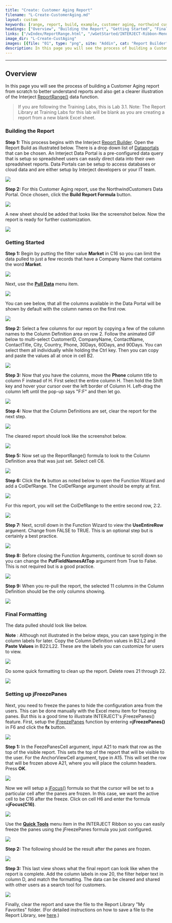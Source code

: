 ```yaml
---
title: "Create: Customer Aging Report"
filename: "L-Create-CustomerAging.md"
layout: custom
keywords: [range, report, build, example, customer aging, northwind customers, walkthrough]
headings: ["Overview", "Building the Report", "Getting Started", "Final Formatting", "Setting up jFreezePanes"]
links: ["/wIndex/ReportRange.html", "/wGetStarted/INTERJECT-Ribbon-Menu-Items.html#report-builder", "/wApps/Common-Dataportal-Index.html", "/wGetStarted/INTERJECT-Ribbon-Menu-Items.html#pull-data", "/wIndex/jFreezePanes.html", "/wIndex/jFocus.html", "/wGetStarted/INTERJECT-Ribbon-Menu-Items.html#quick-tools", "/wAbout/ReportLibraryLinks.html"]
image_dir: "L-Create-CustAging"
images: [{file: "01", type: "png", site: "Addin", cat: "Report Builder", sub: "", report: "", ribbon: "Simple", config: ""}, {file: "02", type: "png", site: "Addin", cat: "Report Builder", sub: "", report: "NorthwindCustomers", ribbon: "Simple", config: ""}, {file: "03", type: "png", site: "Addin", cat: "Report", sub: "", report: "", ribbon: "", config: "Yes"}, {file: "08", type: "png", site: "Addin", cat: "Report", sub: "", report: "", ribbon: "", config: "Yes"}, {file: "09", type: "png", site: "Addin", cat: "Pull Data", sub: "", report: "", ribbon: "Simple", config: "Yes"}, {file: "10", type: "png", site: "Addin", cat: "Report", sub: "", report: "", ribbon: "", config: ""}, {file: "11", type: "gif", site: "Excel", cat: "Right Click Menu", sub: "Copy & Paste", report: "", ribbon: "Simple", config: "Yes"}, {file: "12", type: "png", site: "Addin", cat: "Report", sub: "", report: "", ribbon: "", config: "Yes"}, {file: "13", type: "png", site: "Addin", cat: "Pull Data", sub: "", report: "", ribbon: "Simple", config: "Yes"}, {file: "14", type: "png", site: "Addin", cat: "Report", sub: "", report: "", ribbon: "", config: "Yes"}, {file: "15", type: "png", site: "Addin", cat: "Report", sub: "", report: "", ribbon: "", config: "Yes"}, {file: "16", type: "png", site: "Excel", cat: "Function Wizard", sub: "", report: "", ribbon: "", config: "Yes"}, {file: "17", type: "png", site: "Excel", cat: "Function Wizard", sub: "", report: "", ribbon: "", config: "Yes"}, {file: "18", type: "png", site: "Excel", cat: "Function Wizard", sub: "", report: "", ribbon: "", config: "Yes"}, {file: "19", type: "png", site: "Excel", cat: "Function Wizard", sub: "", report: "", ribbon: "", config: "Yes"}, {file: "19", type: "png", site: "Excel", cat: "Function Wizard", sub: "", report: "", ribbon: "", config: "Yes"}, {file: "21", type: "png", site: "Addin", cat: "Report", sub: "", report: "", ribbon: "", config: "Yes"}, {file: "22", type: "png", site: "Excel", cat: "Right Click Menu", sub: "", report: "", ribbon: "", config: "Yes"}, {file: "23", type: "png", site: "Addin", cat: "Report", sub: "", report: "", ribbon: "", config: "Yes"}, {file: "24", type: "png", site: "Excel", cat: "Function Wizard", sub: "", report: "", ribbon: "", config: "Yes"}, {file: "jFocusEntry", type: "png", site: "Addin", cat: "Report", sub: "", report: "", ribbon: "", config: "Yes"}, {file: "25", type: "png", site: "Addin", cat: "Quick Tools", sub: "", report: "", ribbon: "", config: "Yes"}, {file: "26", type: "png", site: "Addin", cat: "Report", sub: "", report: "", ribbon: "", config: ""}, {file: "27", type: "png", site: "Addin", cat: "Report", sub: "", report: "", ribbon: "", config: ""}]
description: In this page you will see the process of building a Customer Aging report from scratch to better understand reports and also get a clearer illustration of the Interject Report Range data function
---
```

* * *

## Overview

In this page you will see the process of building a Customer Aging report from scratch to better understand reports and also get a clearer illustration of the Interject [ReportRange()](/wIndex/ReportRange.html) data function.

<blockquote class=lab_info>
 If you are following the Training Labs, this is Lab 3.1. Note: The Report Library at Training Labs for this lab will be blank as you are creating a report from a new blank Excel sheet.
</blockquote>

### Building the Report

**Step 1:** This process begins with the Interject [Report Builder](/wGetStarted/INTERJECT-Ribbon-Menu-Items.html#report-builder). Open the Report Build as illustrated below. There is a drop down list of [Dataportals](/wApps/Common-Dataportal-Index.html) that can be chosen. An Interject Data Portal is a pre-configured data query that is setup so spreadsheet users can easily direct data into their own spreadsheet reports. Data Portals can be setup to access databases or cloud data and are either setup by Interject developers or your IT team.

![](/images/L-Create-CustAging/01.png)
<br>

**Step 2:** For this Customer Aging report, use the NorthwindCustomers Data Portal. Once chosen, click the **Build Report Formula** button.

![](/images/L-Create-CustAging/02.png)
<br>

A new sheet should be added that looks like the screenshot below. Now the report is ready for further customization.

![](/images/L-Create-CustAging/03.png)
<br>

### Getting Started

**Step 1:** Begin by putting the filter value **Market** in C16 so you can limit the data pulled to just a few records that have a Company Name that contains the word **Market**.

![](/images/L-Create-CustAging/08.png)
<br>

Next, use the [**Pull Data**](/wGetStarted/INTERJECT-Ribbon-Menu-Items.html#pull-data) menu item.

![](/images/L-Create-CustAging/09.png)
<br>

You can see below, that all the columns available in the Data Portal will be shown by default with the column names on the first row.

![](/images/L-Create-CustAging/10.png)
<br>

**Step 2:** Select a few columns for our report by copying a few of the column names to the Column Definition area on row 2. Follow the animated GIF below to multi-select CustomerID, CompanyName, ContactName, ContactTitle, City, Country, Phone, 30Days, 60Days, and 90Days. You can select them all individually while holding the Ctrl key. Then you can copy and paste the values all at once in cell B2.

![](/images/L-Create-CustAging/11.gif)
<br>

**Step 3:** Now that you have the columns, move the **Phone** column title to column F instead of H. First select the entire column H. Then hold the Shift key and hover your cursor over the left border of Column H. Left-drag the column left until the pop-up says "F:F" and then let go.

![](/images/L-Create-CustAging/12.png)
<br>

**Step 4:** Now that the Column Definitions are set, clear the report for the next step.

![](/images/L-Create-CustAging/13.png)
<br>

The cleared report should look like the screenshot below.

![](/images/L-Create-CustAging/14.png)
<br>

**Step 5:** Now set up the ReportRange() formula to look to the Column Definition area that was just set. Select cell C6.

![](/images/L-Create-CustAging/15.png)
<br>

**Step 6:** Click the **fx** button as noted below to open the Function Wizard and add a ColDefRange. The ColDefRange argument should be empty at first.

![](/images/L-Create-CustAging/16.png)
<br>

For this report, you will set the ColDefRange to the entire second row, 2:2.

![](/images/L-Create-CustAging/17.png)
<br>

**Step 7:** Next, scroll down in the Function Wizard to view the **UseEntireRow** argument. Change from FALSE to TRUE. This is an optional step but is certainly a best practice.

![](/images/L-Create-CustAging/18.png)
<br>

**Step 8:** Before closing the Function Arguments, continue to scroll down so you can change the **PutFieldNamesAtTop** argument from True to False. This is not required but is a good practice.

![](/images/L-Create-CustAging/19.png)
<br>

**Step 9:** When you re-pull the report, the selected 11 columns in the Column Definition should be the only columns showing.

![](/images/L-Create-CustAging/19.png)
<br>

### Final Formatting

The data pulled should look like below.

**Note** : Although not illustrated in the below steps, you can save typing in the column labels for later. Copy the Column Definition values in B2:L2 and **Paste Values** in B22:L22. These are the labels you can customize for users to view.

![](/images/L-Create-CustAging/21.png)
<br>

Do some quick formatting to clean up the report. Delete rows 21 through 22.

![](/images/L-Create-CustAging/22.png)
<br>

### Setting up jFreezePanes

Next, you need to freeze the panes to hide the configuration area from the users. This can be done manually with the Excel menu item for freezing panes. But this is a good time to illustrate INTERJECT's jFreezePanes() feature. First, setup the [jFreezePanes](/wIndex/jFreezePanes.html) function by entering **=jFreezePanes()** in F6 and click the **fx** button.

![](/images/L-Create-CustAging/23.png)
<br>

**Step 1:** In the FeezePanesCell argument, input A21 to mark that row as the top of the visible report. This sets the top of the report that will be visible to the user. For the AnchorViewCell argument, type in A15. This will set the row that will be frozen above A21, where you will place the column headers. Press **OK**.

![](/images/L-Create-CustAging/24.png)
<br>

Now we will setup a [jFocus()](/wIndex/jFocus.html) formula so that the cursor will be set to a particular cell after the panes are frozen. In this case, we want the active cell to be C16 after the freeze. Click on cell H6 and enter the formula **=jFocus(C16)**.

![](/images/L-Create-CustAging/jFocusEntry.png)
<br>

Use the [**Quick Tools**](/wGetStarted/INTERJECT-Ribbon-Menu-Items.html#quick-tools) menu item in the INTERJECT Ribbon so you can easily freeze the panes using the jFreezePanes formula you just configured.

![](/images/L-Create-CustAging/25.png)
<br>

**Step 2:** The following should be the result after the panes are frozen.
<br>

![](/images/L-Create-CustAging/26.png)
<br>

**Step 3:** This last view shows what the final report can look like when the report is complete. Add the column labels in row 20, the filter helper text in column D, and match the formatting. The data can be cleared and shared with other users as a search tool for customers.

![](/images/L-Create-CustAging/27.png)
<br>

Finally, clear the report and save the file to the Report Library "My Favorites" folder. (For detailed instructions on how to save a file to the Report Library, see [here](/wAbout/ReportLibraryLinks.html).)
